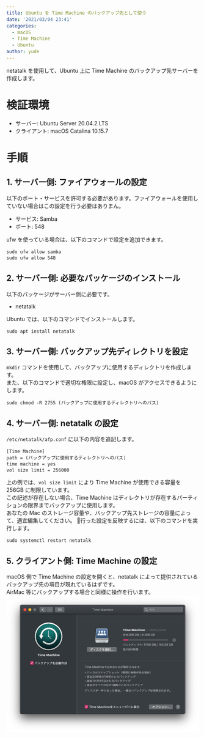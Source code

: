 ```yaml
---
title: Ubuntu を Time Machine のバックアップ先として使う
date: '2021/03/04 23:41'
categories:
  - macOS
  - Time Machine
  - Ubuntu
author: yude
---
```

netatalk を使用して、Ubuntu 上に Time Machine のバックアップ先サーバーを作成します。

<!--more-->
# 検証環境
* サーバー: Ubuntu Server 20.04.2 LTS
* クライアント: macOS Catalina 10.15.7

# 手順
## 1. サーバー側: ファイアウォールの設定
以下のポート・サービスを許可する必要があります。ファイアウォールを使用していない場合はこの設定を行う必要はありまん。  
* サービス: Samba
* ポート: 548  

ufw を使っている場合は、以下のコマンドで設定を追加できます。
```
sudo ufw allow samba
sudo ufw allow 548
```

## 2. サーバー側: 必要なパッケージのインストール
以下のパッケージがサーバー側に必要です。
* netatalk  

Ubuntu では、以下のコマンドでインストールします。
```
sudo apt install netatalk
```

## 3. サーバー側: バックアップ先ディレクトリを設定
`mkdir` コマンドを使用して、バックアップに使用するディレクトリを作成します。  
また、以下のコマンドで適切な権限に設定し、macOS がアクセスできるようにします。
```
sudo chmod -R 2755 (バックアップに使用するディレクトリへのパス)
```

## 4. サーバー側: netatalk の設定
`/etc/netatalk/afp.conf` に以下の内容を追記します。  
```
[Time Machine]
path = (バックアップに使用するディレクトリへのパス)
time machine = yes
vol size limit = 256000
```
上の例では、`vol size limit` により Time Machine が使用できる容量を 256GB に制限しています。  
この記述が存在しない場合、Time Machine はディレクトリが存在するパーティションの限界までバックアップに使用します。  
あなたの Mac のストレージ容量や、バックアップ先ストレージの容量によって、適宜編集してください。
行った設定を反映するには、以下のコマンドを実行します。
```
sudo systemctl restart netatalk
```

## 5. クライアント側: Time Machine の設定
macOS 側で Time Machine の設定を開くと、netatalk によって提供されているバックアップ先の項目が現れているはずです。  
AirMac 等にバックアップする場合と同様に操作を行います。
![](../assets/images/ubuntu_time_machine/1.png)
